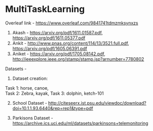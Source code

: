 # MultiTaskLearning

Overleaf link - https://www.overleaf.com/9841741tdmzmksynxzs 
1) Akash - https://arxiv.org/pdf/1611.01587.pdf, https://arxiv.org/pdf/1611.05377.pdf
2) Ankit - http://www.pnas.org/content/114/13/3521.full.pdf, https://arxiv.org/pdf/1605.06391.pdf 
3) Aniket - https://arxiv.org/pdf/1705.08142.pdf, http://ieeexplore.ieee.org/stamp/stamp.jsp?arnumber=7780802 


Datasets - 

1) Dataset creation:

Task 1: horse, canoe,    
Task 2: Zebra, kayak, 
Task 3: dolphin, ketch-101

2) School Dataset - http://citeseerx.ist.psu.edu/viewdoc/download?doi=10.1.1.93.6440&rep=rep1&type=pdf

3) Parkisons Dataset - https://archive.ics.uci.edu/ml/datasets/parkinsons+telemonitoring

